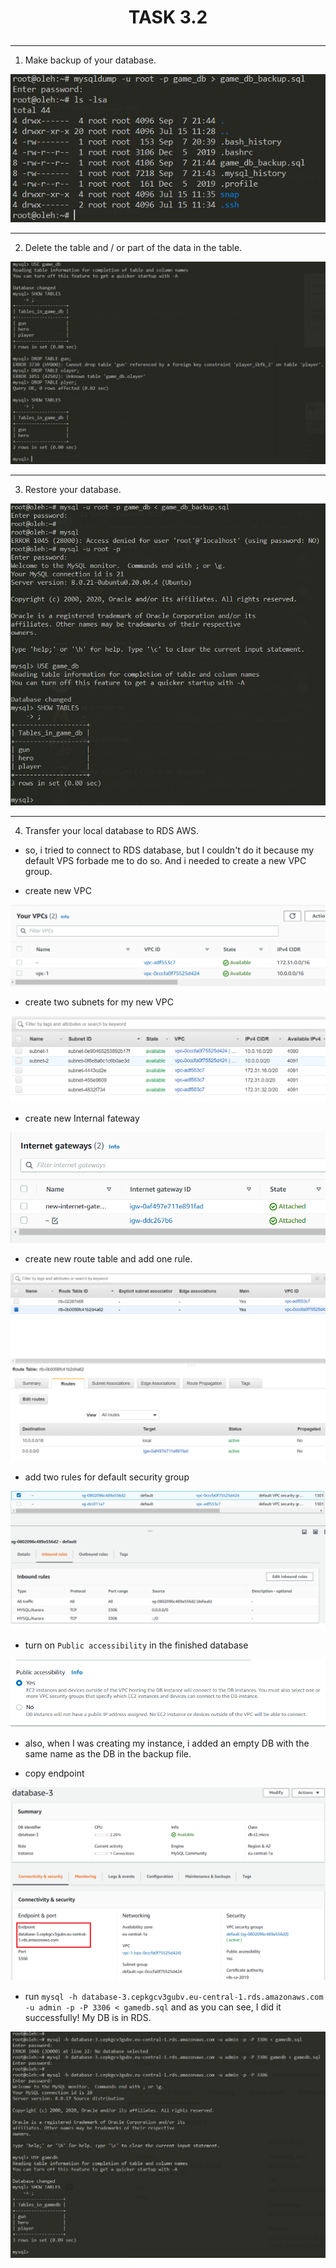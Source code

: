 # <p align="center"> __TASK 3.2__ </p>

---

1. Make backup of your database.

  ![1](screenshots/1.png)

---

2. Delete the table and / or part of the data in the table.

  ![1](screenshots/2.png)

---

3. Restore your database.

  ![1](screenshots/3.png)

---

4. Transfer your local database to RDS AWS.

  * so, i tried to connect to RDS database, but I couldn't do it because my default VPS forbade me to do so. And i needed to create a new VPC group.

  * create new VPC

  ![1](screenshots/4.png)


  * create two subnets for my new VPC

  ![1](screenshots/5.png)


  * create new Internal fateway

  ![1](screenshots/6.png)


  * create new route table and add one rule.

  ![1](screenshots/7.png)


  * add two rules for default security group

  ![1](screenshots/8.png)


  * turn on `Public accessibility` in the finished database

  ![1](screenshots/9.png)


  * also, when I was creating my instance, i added an empty DB with the same name as the DB in the backup file.


  * copy endpoint

  ![1](screenshots/10.png)


  * run `mysql -h database-3.cepkgcv3gubv.eu-central-1.rds.amazonaws.com -u admin -p -P 3306 < gamedb.sql` and as you can see, I did it successfully! My DB is in RDS.

  ![1](screenshots/11.png) 
